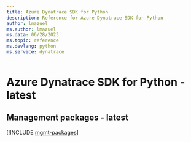 ```yaml
---
title: Azure Dynatrace SDK for Python
description: Reference for Azure Dynatrace SDK for Python
author: lmazuel
ms.author: lmazuel
ms.data: 06/28/2023
ms.topic: reference
ms.devlang: python
ms.service: dynatrace
---
```

# Azure Dynatrace SDK for Python - latest

## Management packages - latest
[!INCLUDE [mgmt-packages](dynatrace-mgmt-index.md)]